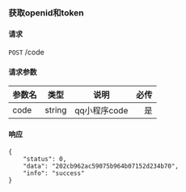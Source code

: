 
### 获取openid和token

#### 请求

`POST` /code

#### 请求参数

| 参数名      |类型| 说明 | 必传 |
| -------- | -------- |----| -----:  |
| code     | string|qq小程序code | 是 |

#### 响应

```
{
    "status": 0,
    "data": "202cb962ac59075b964b07152d234b70",
    "info": "success"
}
```
